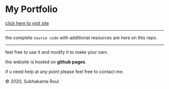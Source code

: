# My Portfolio
[click here to visit site](https://predator2v0.github.io/myportfolio/)

---
the complete `source code` with additional resources are here on this repo.
***
feel free to use it and modify it to make your own.

the website is hosted on **github pages**.

if u need help at any point please feel free to contact me.

&copy; 2020, Subhakanta Roul

